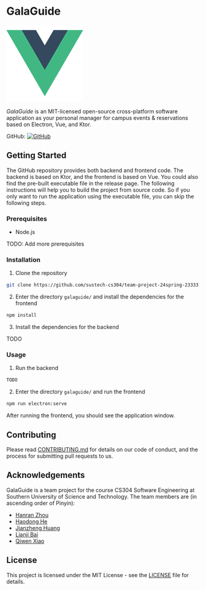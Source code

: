 # GalaGuide

![logo](./galaguide/src/assets/logo.png)

*GalaGuide* is an MIT-licensed open-source cross-platform software application as your personal manager for campus events & reservations based on Electron, Vue, and Ktor.

GitHub: [![GitHub](https://img.shields.io/badge/GitHub-GalaGuide-blue?logo=github)](https://github.com/sustech-cs304/team-project-24spring-23333)

## Getting Started

The GitHub repository provides both backend and frontend code. The backend is based on Ktor, and the frontend is based on Vue. You could also find the pre-built executable file in the release page. The following instructions will help you to build the project from source code. So if you only want to run the application using the executable file, you can skip the following steps.

### Prerequisites

- Node.js

TODO: Add more prerequisites

### Installation

1. Clone the repository

```bash
git clone https://github.com/sustech-cs304/team-project-24spring-23333.git
```

2. Enter the directory `galaguide/` and install the dependencies for the frontend

```bash
npm install
```

3. Install the dependencies for the backend

TODO

### Usage

1. Run the backend

```bash
TODO
```

2. Enter the directory `galaguide/` and run the frontend

```bash
npm run electron:serve
```

After running the frontend, you should see the application window.

## Contributing

Please read [CONTRIBUTING.md](CONTRIBUTING.md) for details on our code of conduct, and the process for submitting pull requests to us.

## Acknowledgements

GalaGuide is a team project for the course CS304 Software Engineering at Southern University of Science and Technology. The team members are (in ascending order of Pinyin):

- [Hanran Zhou](https://github.com/NoMathExpectation)
- [Haodong He](https://github.com/qwurd231)
- [Jianzheng Huang](https://github.com/Cara-Zinc)
- [Lianji Bai](https://github.com/WinwayCome)
- [Qiwen Xiao](https://github.com/Charley-xiao)

## License

This project is licensed under the MIT License - see the [LICENSE](LICENSE) file for details.
